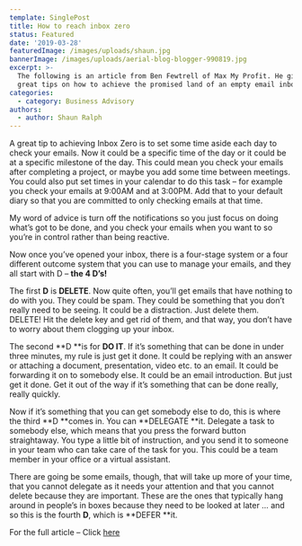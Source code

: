 ```yaml
---
template: SinglePost
title: How to reach inbox zero
status: Featured
date: '2019-03-28'
featuredImage: /images/uploads/shaun.jpg
bannerImage: /images/uploads/aerial-blog-blogger-990819.jpg
excerpt: >-
  The following is an article from Ben Fewtrell of Max My Profit. He gives some
  great tips on how to achieve the promised land of an empty email inbox.
categories:
  - category: Business Advisory
authors:
  - author: Shaun Ralph
---
```

A great tip to achieving Inbox Zero is to set some time aside each day to check your emails. Now it could be a specific time of the day or it could be at a specific milestone of the day. This could mean you check your emails after completing a project, or maybe you add some time between meetings. You could also put set times in your calendar to do this task – for example you check your emails at 9:00AM and at 3:00PM. Add that to your default diary so that you are committed to only checking emails at that time.

My word of advice is turn off the notifications so you just focus on doing what’s got to be done, and you check your emails when you want to so you’re in control rather than being reactive.

Now once you’ve opened your inbox, there is a four-stage system or a four different outcome system that you can use to manage your emails, and they all start with D – **the 4 D’s!**

The first **D** is **DELETE**. Now quite often, you’ll get emails that have nothing to do with you. They could be spam. They could be something that you don’t really need to be seeing. It could be a distraction. Just delete them. DELETE! Hit the delete key and get rid of them, and that way, you don’t have to worry about them clogging up your inbox.

The second **D **is for **DO IT**. If it’s something that can be done in under three minutes, my rule is just get it done. It could be replying with an answer or attaching a document, presentation, video etc. to an email. It could be forwarding it on to somebody else. It could be an email introduction. But just get it done. Get it out of the way if it’s something that can be done really, really quickly.

Now if it’s something that you can get somebody else to do, this is where the third **D **comes in. You can **DELEGATE **it. Delegate a task to somebody else, which means that you press the forward button straightaway. You type a little bit of instruction, and you send it to someone in your team who can take care of the task for you. This could be a team member in your office or a virtual assistant.

There are going be some emails, though, that will take up more of your time, that you cannot delegate as it needs your attention and that you cannot delete because they are important. These are the ones that typically hang around in people’s in boxes because they need to be looked at later … and so this is the fourth **D**, which is **DEFER **it.

For the full article – Click [here](https://maxmyprofit.com.au/blog/how-to-reach-inbox-zero/)

